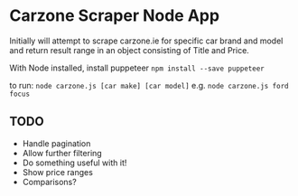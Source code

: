 # Carzone Scraper Node App

Initially will attempt to scrape carzone.ie for specific car brand and model and return result range in an object consisting of Title and Price.

With Node installed, install puppeteer
`npm install --save puppeteer`

to run: `node carzone.js [car make] [car model]`
e.g. `node carzone.js ford focus`

## TODO 
  * Handle pagination
  * Allow further filtering
  * Do something useful with it!
  * Show price ranges
  * Comparisons?
